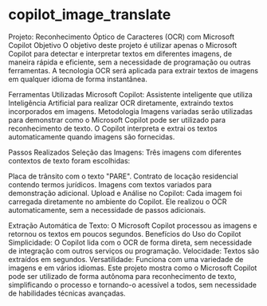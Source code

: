 # copilot_image_translate
Projeto: Reconhecimento Óptico de Caracteres (OCR) com Microsoft Copilot
Objetivo
O objetivo deste projeto é utilizar apenas o Microsoft Copilot para detectar e interpretar textos em diferentes imagens, de maneira rápida e eficiente, sem a necessidade de programação ou outras ferramentas. A tecnologia OCR será aplicada para extrair textos de imagens em qualquer idioma de forma instantânea.

Ferramentas Utilizadas
Microsoft Copilot: Assistente inteligente que utiliza Inteligência Artificial para realizar OCR diretamente, extraindo textos incorporados em imagens.
Metodologia
Imagens variadas serão utilizadas para demonstrar como o Microsoft Copilot pode ser utilizado para reconhecimento de texto. O Copilot interpreta e extrai os textos automaticamente quando imagens são fornecidas.

Passos Realizados
Seleção das Imagens: Três imagens com diferentes contextos de texto foram escolhidas:

Placa de trânsito com o texto "PARE".
Contrato de locação residencial contendo termos jurídicos.
Imagens com textos variados para demonstração adicional.
Upload e Análise no Copilot: Cada imagem foi carregada diretamente no ambiente do Copilot. Ele realizou o OCR automaticamente, sem a necessidade de passos adicionais.

Extração Automática de Texto: O Microsoft Copilot processou as imagens e retornou os textos em poucos segundos.
Benefícios do Uso do Copilot
Simplicidade: O Copilot lida com o OCR de forma direta, sem necessidade de integração com outros serviços ou programação.
Velocidade: Textos são extraídos em segundos.
Versatilidade: Funciona com uma variedade de imagens e em vários idiomas.
Este projeto mostra como o Microsoft Copilot pode ser utilizado de forma autônoma para reconhecimento de texto, simplificando o processo e tornando-o acessível a todos, sem necessidade de habilidades técnicas avançadas.

